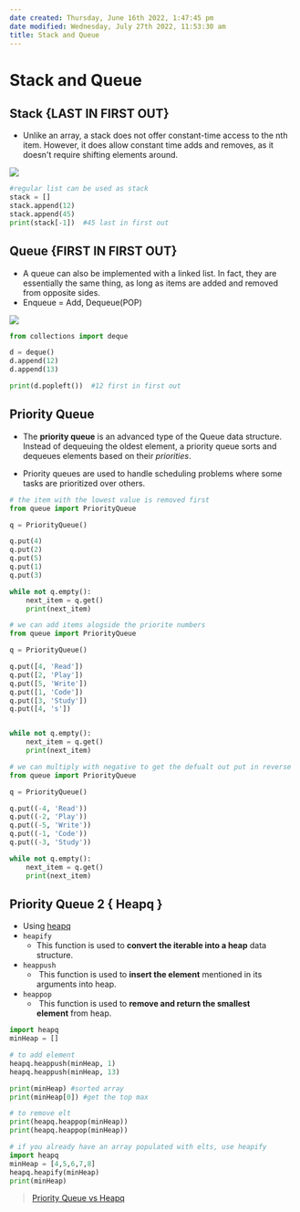```yaml
---
date created: Thursday, June 16th 2022, 1:47:45 pm
date modified: Wednesday, July 27th 2022, 11:53:30 am
title: Stack and Queue
---
```


# Stack and Queue

## Stack {LAST IN FIRST OUT}

- Unlike an array, a stack does not offer constant-time access to the nth item. However, it does allow constant time adds and removes, as it doesn't require shifting elements around.

![](https://cdn.programiz.com/sites/tutorial2program/files/stack.png)

```python
#regular list can be used as stack
stack = []
stack.append(12)
stack.append(45)
print(stack[-1])  #45 last in first out

```

## Queue {FIRST IN FIRST OUT}

- A queue can also be implemented with a linked list. In fact, they are essentially the same thing, as long as items are added and removed from opposite sides.
- Enqueue = Add, Dequeue(POP)

![](https://upload.wikimedia.org/wikipedia/commons/thumb/5/52/Data_Queue.svg/1200px-Data_Queue.svg.png)

```python
from collections import deque

d = deque()
d.append(12)
d.append(13)

print(d.popleft())  #12 first in first out

```

## Priority Queue

- The **priority queue** is an advanced type of the Queue data structure. Instead of dequeuing the oldest element, a priority queue sorts and dequeues elements based on their _priorities_.

- Priority queues are used to handle scheduling problems where some tasks are prioritized over others.

```python
# the item with the lowest value is removed first
from queue import PriorityQueue

q = PriorityQueue()

q.put(4)
q.put(2)
q.put(5)
q.put(1)
q.put(3)

while not q.empty():
	next_item = q.get()
	print(next_item)
```

```python
# we can add items alogside the priorite numbers
from queue import PriorityQueue  

q = PriorityQueue()

q.put([4, 'Read'])
q.put([2, 'Play'])
q.put([5, 'Write'])
q.put([1, 'Code'])
q.put([3, 'Study'])
q.put([4, 's'])


while not q.empty():
	next_item = q.get()
	print(next_item)
```

```python
# we can multiply with negative to get the defualt out put in reverse
from queue import PriorityQueue  

q = PriorityQueue()

q.put((-4, 'Read'))
q.put((-2, 'Play'))
q.put((-5, 'Write'))
q.put((-1, 'Code'))
q.put((-3, 'Study'))

while not q.empty():
	next_item = q.get()
	print(next_item)
```

## Priority Queue 2 { Heapq }

- Using [heapq](https://www.geeksforgeeks.org/heap-queue-or-heapq-in-python/)
- `heapify`
	- This function is used to **convert the iterable into a heap** data structure.
- `heappush`
	-  This function is used to **insert the element** mentioned in its arguments into heap.
- `heappop`
	-  This function is used to **remove and return the smallest element** from heap.

```python
import heapq
minHeap = []

# to add element
heapq.heappush(minHeap, 1)
heapq.heappush(minHeap, 13)

print(minHeap) #sorted array
print(minHeap[0]) #get the top max

# to remove elt
print(heapq.heappop(minHeap))
print(heapq.heappop(minHeap))
```

```python
# if you already have an array populated with elts, use heapify
import heapq
minHeap = [4,5,6,7,8]
heapq.heapify(minHeap)
print(minHeap)
```

> [Priority Queue vs Heapq](https://stackoverflow.com/questions/36991716/whats-the-difference-between-heapq-and-priorityqueue-in-python)
